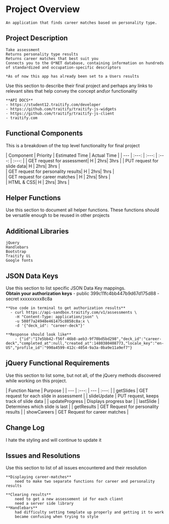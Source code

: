 

# Project Overview
	An application that finds career matches based on personality type.

## Project Description

	Take assessment
	Returns personality type results
	Returns career matches that best suit you
	Connects you to the O*NET database, containing information on hundreds of standardized and occupation-specific descriptors

	*As of now this app has already been set to a Users results

Use this section to describe their final project and perhaps any links to relevant sites that help convey the concept and\or functionality

	**API DOCS**
	- https://student12.traitify.com/developer 
	- https://github.com/traitify/traitify-js-widgets
	- https://github.com/traitify/traitify-js-client
	- traitify.com

## Functional Components

This is a breakdown of the top level functionality for final project

| Component | Priority | Estimated Time | Actual Time |
| --- | :---: |  :---: | :---: | :---: |
| GET request for assessment| H | 2hrs| 3hrs | 
| PUT request for slide data| H | 2hrs| 3hrs |  
| GET request for personality results| H | 2hrs| 1hrs |  
| GET request for career matches | H | 2hrs| 5hrs |   
| HTML & CSS| H | 2hrs| 3hrs |  

## Helper Functions
Use this section to document all helper functions. These functions should be versatile enough to be reused in other projects

## Additional Libraries
	jQuery
	Handlebars
	Bootstrap
	Traitify Ui
	Google fonts

## JSON Data Keys
 Use this section to list specific JSON Data Key mappings.  
 	**Obtain your authorization keys**
 		- public     399c11fc4bb447b9d67d175d88
		- secret    xxxxxxxxx8c8a

	**Use code in terminal to get authorization results**
      - curl https://api-sandbox.traitify.com/v1/assessments \
		-H "Content-Type: application/json" \
		-u 508f7a24948e461475c8858c8a:x \
		-d '{"deck_id": "career-deck"}'

    **Response should look like**
		- {"id":"17e5bb42-f56f-46b8-aeb3-9f70bd5bd298","deck_id":"career-deck","completed_at":null,"created_at":1480380408773,"locale_key":"en-US","profile_id":"990a4599-412c-4054-9a3a-0ba9e11a9ef7"}

## jQuery Functional Requirements
 Use this section to list some, but not all, of the jQuery methods discovered while working on this project.

| Function Name | Purpose |
| --- | :---: | --- | :---: |
| getSlides	 | GET request for each slide in assessment |
| slideUpdate |	PUT request, keeps track of slide data |
| updateProgress | Displays progress bar |
| lastSlide	| Determines which slide is last |
| getResults | GET Request for personality results |
| showCareers |	GET Request for career matches |


## Change Log
 I hate the styling and will continue to update it

## Issues and Resolutions
 Use this section to list of all issues encountered and their resolution
	
	**Displaying career-matches**
		need to make two separate functions for career and personality results

	**Clearing results**
		need to get a new assessement id for each client
		need a server side library
	**Handlebars**
		had difficulty setting template up properly and getting it to work
		became confusing when trying to style


